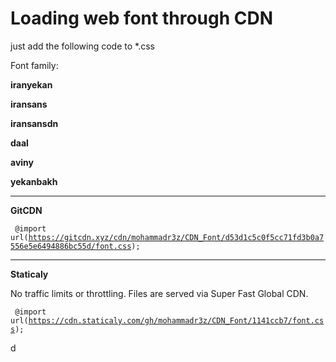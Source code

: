 # Loading web font through CDN
just add the following code to *.css

Font family:

<b>iranyekan</b>

<b>iransans</b>

<b>iransansdn</b>

<b>daal</b>

<b>aviny</b>

<b>yekanbakh</b>

-----------------------------------------------------------------------------
<b>GitCDN</b>



<code> @import url(https://gitcdn.xyz/cdn/mohammadr3z/CDN_Font/d53d1c5c0f5cc71fd3b0a7556e5e6494886bc55d/font.css); </code>


-----------------------------------------------------------------------------
<b>Staticaly</b>

No traffic limits or throttling. Files are served via Super Fast Global CDN.

<code> @import url(https://cdn.staticaly.com/gh/mohammadr3z/CDN_Font/1141ccb7/font.css); </code>


d